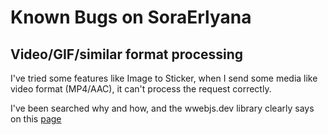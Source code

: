 # Known Bugs on SoraErlyana

## Video/GIF/similar format processing
I've tried some features like Image to Sticker, when I send some media like video format (MP4/AAC), it can't process the request correctly.

I've been searched why and how, and the wwebjs.dev library clearly says on this [page](https://wwebjs.dev/guide/creating-your-bot/handling-attachments.html#caveat-for-sending-videos-and-gifs)